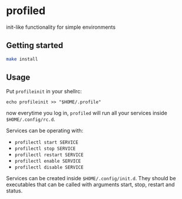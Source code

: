 # profiled

init-like functionality for simple environments

##  Getting started

```sh
make install
```

## Usage

Put `profileinit` in your shellrc:

```
echo profileinit >> "$HOME/.profile"
```

now everytime you log in, `profiled` will run all your services inside
`$HOME/.config/rc.d`.

Services can be operating with:

* `profilectl start SERVICE`
* `profilectl stop SERVICE`
* `profilectl restart SERVICE`
* `profilectl enable SERVICE`
* `profilectl disable SERVICE`

Services can be created inside `$HOME/.config/init.d`. They should be
executables that can be called with arguments start, stop, restart and status.

